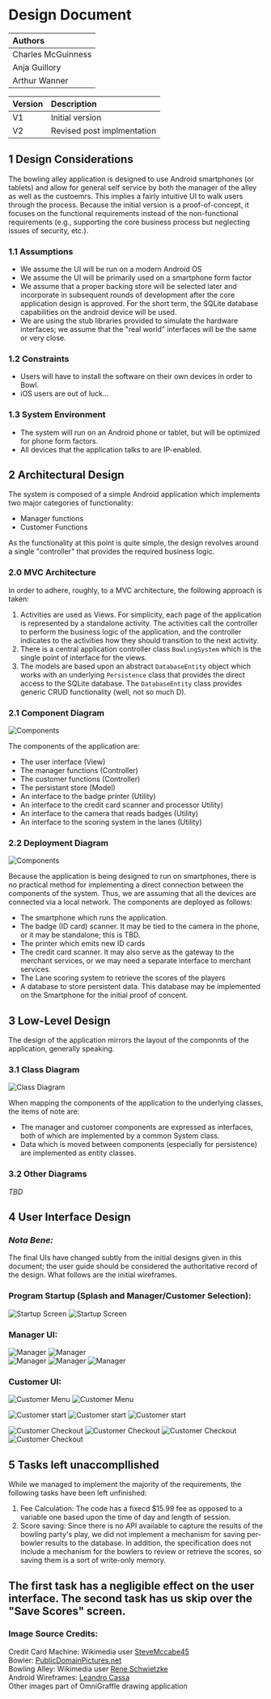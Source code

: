 # Design Document

| Authors |
|:---|
| Charles McGuinness |
| Anja Guillory |
| Arthur Wanner |

| Version | Description     |
|:--|:--|
| V1 | Initial version |
| V2 | Revised post implmentation |

## 1 Design Considerations

The bowling alley application is designed to use Android smartphones (or tablets) and allow for general self service by both the manager of the alley as well as the custoemrs.  This implies a fairly intuitive UI to walk users through the process.  Because the initial version is a proof-of-concept, it focuses on the functional requirements instead of the non-functional requirements (e.g., supporting the core business process but neglecting issues of security, etc.).

### 1.1 Assumptions

* We assume the UI will be run on a modern Android OS
* We assume the UI will be primarily used on a smartphone form factor
* We assume that a proper backing store will be selected later and incorporate in subsequent rounds of development after the core application design is approved.  For the short term, the SQLite database capabilities on the android device will be used.
* We are using the stub libraries provided to simulate the hardware interfaces; we assume that the "real world" interfaces will be the same or very close.


### 1.2 Constraints

* Users will have to install the software on their own devices in order to Bowl.
* iOS users are out of luck...

### 1.3 System Environment

* The system will run on an Android phone or tablet, but will be optimized for phone form factors.
* All devices that the application talks to are IP-enabled.

## 2 Architectural Design

The system is composed of a simple Android application which implements two major categories of functionality:

* Manager functions
* Customer Functions

As the functionality at this point is quite simple, the design revolves around a single "controller" that provides the required business logic.

### 2.0 MVC Architecture

In order to adhere, roughly, to a MVC architecture, the following approach is taken:

1. Activities are used as Views. For simplicity, each page of the application is represented by a standalone activity.  The activities call the controller to perform the business logic of the application, and the controller indicates to the activities how they should transition to the next activity.
2. There is a central application controller class `BowlingSystem` which is the single point of interface for the views.
3. The models are based upon an abstract `DatabaseEntity` object which works with an underlying `Persistence` class that provides the direct access to the SQLite database.  The `DatabaseEntity` class provides generic CRUD functionality (well, not so much D).

### 2.1 Component Diagram

![Components](images/components.png)

The components of the application are:

* The user interface (View)
* The manager functions (Controller)
* The customer functions (Controller)
* The persistant store (Model)
* An interface to the badge printer (Utility)
* An interface to the credit card scanner and processor  Utility)
* An interface to the camera that reads badges (Utility)
* An interface to the scoring system in the lanes (Utility)

### 2.2 Deployment Diagram

![Components](images/deployment.png)

Because the application is being designed to run on smartphones, there is no practical method for implementing a direct connection between the components of the system.  Thus, we are assuming that all the devices are connected via a local network.  The components are deployed as follows:

* The smartphone which runs the application.
* The badge (ID card) scanner.  It may be tied to the camera in the phone, or it may be standalone; this is TBD.
* The printer which emits new ID cards
* The credit card scanner.  It may also serve as the gateway to the merchant services, or we may need a separate interface to merchant services.
* The Lane scoring system to retrieve the scores of the players
* A database to store persistent data.  This database may be implemented on the Smartphone for the initial proof of concent.


## 3 Low-Level Design

The design of the application mirrors the layout of the componnts of the application, generally speaking.

### 3.1 Class Diagram

![Class Diagram](images/team-design.png)

When mapping the components of the application to the underlying classes, the items of note are:

* The manager and customer components are expressed as interfaces, both of which are implemented by a common System class.
* Data which is moved between components (especially for persistence) are implemented as entity classes.


### 3.2 Other Diagrams

*TBD*

## 4 User Interface Design

### *Nota Bene:*

The final UIs have changed subtly from the initial designs given in this document; the user guide should be considered the authoritative record of the design.  What follows are the initial wireframes.


### Program Startup (Splash and Manager/Customer Selection):
![Startup Screen](images/wf-01-splash.png)
![Startup Screen](images/wf-01-login.png)

### Manager UI:
![Manager](images/wf-01-man-menu.png)
![Manager](images/wf-01-man-new.png)  
![Manager](images/wf-01-man-find.png)
![Manager](images/wf-01-man-reprint.png)
![Manager](images/wf-01-man-update.png)

### Customer UI:
![Customer Menu](images/wf-01-cust-scan.png)
![Customer Menu](images/wf-01-cust-menu.png)

![Customer start](images/wf-01-cust-numbowlers.png)
![Customer start](images/wf-01-cust-next.png)
![Customer start](images/wf-01-cust-lane5.png)

![Customer Checkout](images/wf-01-cust-co-lane.png)
![Customer Checkout](images/wf-01-cust-co-scores.png)
![Customer Checkout](images/wf-01-cust-co-split.png)
![Customer Checkout](images/wf-01-cust-co-credit.png)


## 5 Tasks left unaccompllished

While we managed to implement the majority of the requirements, the following tasks have been left unfinished:

1. Fee Calculation: The code has a fixecd $15.99 fee as opposed to a variable one based upon the time of day and length of session.
2. Score saving: Since there is no API available to capture the results of the bowling party's play, we did not implement a mechanism for saving per-bowler results to the database.  In addition, the specification does not include a mechanism for the bowlers to review or retrieve the scores, so saving them is a sort of write-only memory.

The first task has a negligible effect on the user interface.  The second task has us skip over the "Save Scores" screen.
--

### Image Source Credits:

Credit Card Machine: Wikimedia user 	[SteveMccabe45](https://commons.wikimedia.org/wiki/File:Tappr_Card_Reader_NFC.jpg)  
Bowler: [PublicDomainPictures.net](http://www.publicdomainpictures.net/view-image.php?image=130468&picture=ten-pin-bowling)  
Bowling Alley: Wikimedia user [Rene Schwietzke](https://commons.wikimedia.org/wiki/File:Candlepin-bowling-usa-lanes-rs.jpg)  
Android Wireframes: [Leandro Cassa](https://www.graffletopia.com/stencils/1197)  
Other images part of OmniGraffle drawing application





